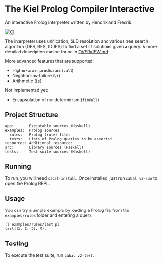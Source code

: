 # The Kiel Prolog Compiler Interactive
An interactive Prolog interpreter written by Hendrik and Fredrik.

[![CI](https://github.com/fwcd/kpci/workflows/CI/badge.svg)](https://github.com/fwcd/kpci/actions)

The interpreter uses unification, SLD resolution and various tree search algorithm (DFS, BFS, IDDFS) to find a set of solutions given a query. A more detailed description can be found in [OVERVIEW.md](OVERVIEW.md).

More advanced features that are supported:

* Higher-order predicates (`call`)
* Negation-as-failure (`\+`)
* Arithmetic (`is`)

Not implemented yet:

* Encapsulation of nondeterminism (`findall`)

## Project Structure
```
app:       Executable sources (Haskell)
examples:  Prolog sources
  rules:   Prolog (rule) files
  tests:   Lists of Prolog queries to be asserted
resources: Additional resources
src:       Library sources (Haskell)
tests:     Test suite sources (Haskell)
```

## Running
To run, you will need `cabal-install`. Once installed, just run `cabal v2-run` to open the Prolog REPL.

## Usage
You can try a simple example by loading a Prolog file from the `examples/rules` folder and entering a query:

```
:l examples/rules/last.pl
last([1, 2, 3], X).
```

## Testing
To execute the test suite, run `cabal v2-test`.
